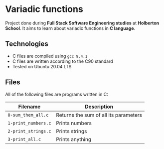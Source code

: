 # Variadic functions
Project done during **Full Stack Software Engineering studies** at **Holberton School**. It aims to learn about variadic functions in **C language**.

## Technologies
* C files are compiled using `gcc 9.4.1`
* C files are written according to the C90 standard
* Tested on Ubuntu 20.04 LTS

## Files
All of the following files are programs written in C:

| Filename | Description |
| -------- | ----------- |
| `0-sum_them_all.c` | Returns the sum of all its parameters |
| `1-print_numbers.c` | Prints numbers |
| `2-print_strings.c` | Prints strings |
| `3-print_all.c` | Prints anything |
